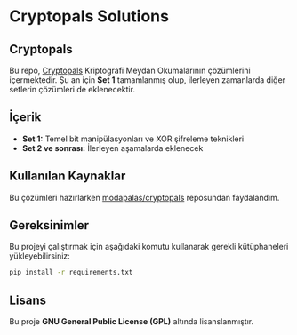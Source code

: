 # Cryptopals Solutions

## Cryptopals

Bu repo, [Cryptopals](https://cryptopals.com/) Kriptografi Meydan Okumalarının çözümlerini içermektedir. Şu an için **Set 1** tamamlanmış olup, ilerleyen zamanlarda diğer setlerin çözümleri de eklenecektir.

## İçerik

- **Set 1:** Temel bit manipülasyonları ve XOR şifreleme teknikleri
- **Set 2 ve sonrası:** İlerleyen aşamalarda eklenecek

## Kullanılan Kaynaklar

Bu çözümleri hazırlarken [modapalas/cryptopals](https://github.com/modapalas/cryptopals) reposundan faydalandım.

## Gereksinimler

Bu projeyi çalıştırmak için aşağıdaki komutu kullanarak gerekli kütüphaneleri yükleyebilirsiniz:

```sh
pip install -r requirements.txt
```

## Lisans

Bu proje **GNU General Public License (GPL)** altında lisanslanmıştır.